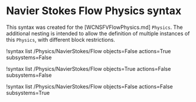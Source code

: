 # Navier Stokes Flow Physics syntax

This syntax was created for the [WCNSFVFlowPhysics.md] `Physics`.
The additional nesting is intended to allow the definition of multiple instances of this `Physics`,
with different block restrictions.

!syntax list /Physics/NavierStokes/Flow objects=False actions=True subsystems=False

!syntax list /Physics/NavierStokes/Flow objects=True actions=False subsystems=False

!syntax list /Physics/NavierStokes/Flow objects=False actions=False subsystems=True

